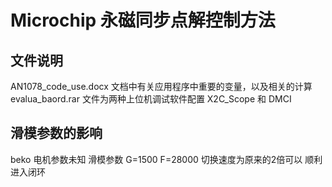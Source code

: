 # Microchip 永磁同步点解控制方法

## 文件说明
   AN1078_code_use.docx 文档中有关应用程序中重要的变量，以及相关的计算 <br>
   evalua_baord.rar 文件为两种上位机调试软件配置 X2C_Scope 和 DMCI 
## 滑模参数的影响
   beko 电机参数未知 滑模参数 G=1500 F=28000 切换速度为原来的2倍可以 顺利进入闭环
   
   
   
